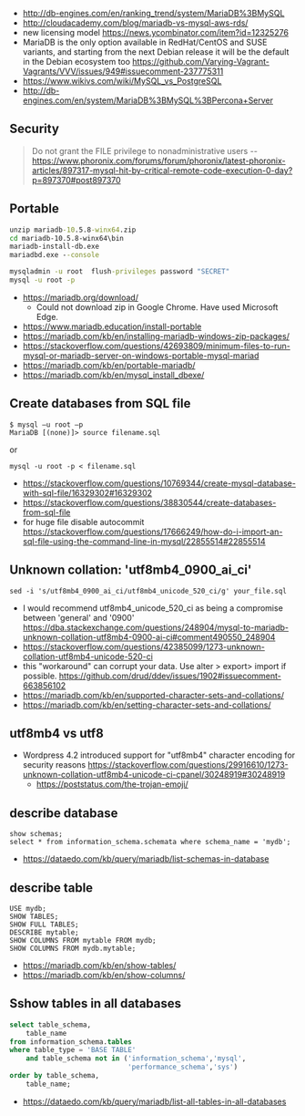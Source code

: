- http://db-engines.com/en/ranking_trend/system/MariaDB%3BMySQL
- http://cloudacademy.com/blog/mariadb-vs-mysql-aws-rds/
- new licensing model https://news.ycombinator.com/item?id=12325276
- MariaDB is the only option available in RedHat/CentOS and SUSE variants, and starting from the next Debian release it will be the default in the Debian ecosystem too https://github.com/Varying-Vagrant-Vagrants/VVV/issues/949#issuecomment-237775311
- https://www.wikivs.com/wiki/MySQL_vs_PostgreSQL
- http://db-engines.com/en/system/MariaDB%3BMySQL%3BPercona+Server

## Security

> Do not grant the FILE privilege to nonadministrative users
> -- https://www.phoronix.com/forums/forum/phoronix/latest-phoronix-articles/897317-mysql-hit-by-critical-remote-code-execution-0-day?p=897370#post897370

## Portable

```cmd
unzip mariadb-10.5.8-winx64.zip
cd mariadb-10.5.8-winx64\bin
mariadb-install-db.exe
mariadbd.exe --console
```

```cmd
mysqladmin -u root  flush-privileges password "SECRET"
mysql -u root -p
```

- https://mariadb.org/download/
  - Could not download zip in Google Chrome. Have used Microsoft Edge.
- https://www.mariadb.education/install-portable
- https://mariadb.com/kb/en/installing-mariadb-windows-zip-packages/
- https://stackoverflow.com/questions/42693809/minimum-files-to-run-mysql-or-mariadb-server-on-windows-portable-mysql-mariad
- https://mariadb.com/kb/en/portable-mariadb/
- https://mariadb.com/kb/en/mysql_install_dbexe/

## Create databases from SQL file

```
$ mysql –u root –p
MariaDB [(none)]> source filename.sql
```

or

```
mysql -u root -p < filename.sql
```

- https://stackoverflow.com/questions/10769344/create-mysql-database-with-sql-file/16329302#16329302
- https://stackoverflow.com/questions/38830544/create-databases-from-sql-file
- for huge file disable autocommit https://stackoverflow.com/questions/17666249/how-do-i-import-an-sql-file-using-the-command-line-in-mysql/22855514#22855514

## Unknown collation: 'utf8mb4_0900_ai_ci'

```
sed -i 's/utf8mb4_0900_ai_ci/utf8mb4_unicode_520_ci/g' your_file.sql
```

- I would recommend utf8mb4_unicode_520_ci as being a compromise between 'general' and '0900' https://dba.stackexchange.com/questions/248904/mysql-to-mariadb-unknown-collation-utf8mb4-0900-ai-ci#comment490550_248904
- https://stackoverflow.com/questions/42385099/1273-unknown-collation-utf8mb4-unicode-520-ci
- this "workaround" can corrupt your data. Use alter > export> import if possible. https://github.com/drud/ddev/issues/1902#issuecomment-663856102
- https://mariadb.com/kb/en/supported-character-sets-and-collations/
- https://mariadb.com/kb/en/setting-character-sets-and-collations/

## utf8mb4 vs utf8

- Wordpress 4.2 introduced support for "utf8mb4" character encoding for security reasons https://stackoverflow.com/questions/29916610/1273-unknown-collation-utf8mb4-unicode-ci-cpanel/30248919#30248919
  - https://poststatus.com/the-trojan-emoji/

## describe database

```
show schemas;
select * from information_schema.schemata where schema_name = 'mydb';
```

- https://dataedo.com/kb/query/mariadb/list-schemas-in-database

## describe table

```
USE mydb;
SHOW TABLES;
SHOW FULL TABLES;
DESCRIBE mytable;
SHOW COLUMNS FROM mytable FROM mydb;
SHOW COLUMNS FROM mydb.mytable;
```

- https://mariadb.com/kb/en/show-tables/
- https://mariadb.com/kb/en/show-columns/

## Sshow tables in all databases

```sql
select table_schema,
    table_name
from information_schema.tables
where table_type = 'BASE TABLE'
    and table_schema not in ('information_schema','mysql',
                             'performance_schema','sys')
order by table_schema,
    table_name;
```

- https://dataedo.com/kb/query/mariadb/list-all-tables-in-all-databases
